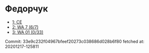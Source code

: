 # Федорчук
- [1: CE](1.md)
- [2: WA 7 (6/7)](2.md)
- [3: WA 01 (0/33)](3.md)

Commit: 33e9c232f04967bfeef20273c038686d028b6f80
 fetched at: 20201217-125811

